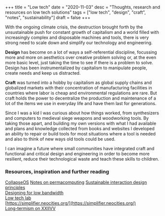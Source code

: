 +++
title = "Low tech"
date = "2020-11-03"
desc = "Thoughts, research and resources on low tech solutions"
tags = ["low tech", "design", "craft", "notes", "sustainability"]
draft = false
+++

With the ongoing climate crisis, the destruction brought forth by the unsustainable push for constant growth of capitalism and a world filled with increasingly complex and disposable machines and tools, there is very strong need to scale down and simplify our technology and engineering.

**Design** has become on a lot of ways a self-referential discipline, focussing more and more on aesthetics over creative problem solving or, at the even more basic level, just taking the time to see if there is a problem to solve. Design has been instrumentalized by capitalism to manipulate people, create needs and keep us distracted.

**Craft** was turned into a hobby by capitalism as global supply chains and globalized markets with their concentration of manufacturing facilities in countries where labor is cheap and environmental regulations are rare. But craft holds the power to decentralize the production and maintenance of a lot of the items we use in everyday life and have them last for generations.

Since I was a kid I was curious about how things worked, from synthesizers and computers to medieval siege weapons and woodworking tools. By taking those apart, and building my own versions with what I had available and plans and knowledge collected from books and websites I developed an ability to repair or build tools for most situations where a tool is needed and also to think of new ways old tools could be used.

I can imagine a future where small communities have integrated craft and functional and critical design and engineering in order to become more resilient, reduce their technological waste and teach these skills to children.

### Resources, inspiration and further reading

[CollapseOS](https://collapseos.org/)
[Notes on permacomputing](http://viznut.fi/texts-en/permacomputing.html)
[Sustainable interaction design principles](https://branch.climateaction.tech/issues/issue-1/designing-branch-sustainable-interaction-design-principles/)  
[Designing for low bandwidth](https://diff.wikimedia.org/2017/11/07/designing-for-low-bandwidth/)  
[Low tech lab](https://wiki.lowtechlab.org/wiki/Accueil)  
[https://simplifier.neocities.org/](https://simplifier.neocities.org/)  
[Long-termism on XXIIVV](https://wiki.xxiivv.com/site/longtermism.html)
